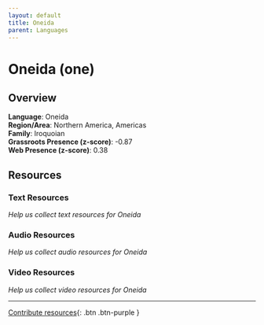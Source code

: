 ```yaml
---
layout: default
title: Oneida
parent: Languages
---
```


# Oneida (one)

## Overview

**Language**: Oneida  
**Region/Area**: Northern America, Americas  
**Family**: Iroquoian  
**Grassroots Presence (z-score)**: -0.87  
**Web Presence (z-score)**: 0.38  

## Resources

### Text Resources
*Help us collect text resources for Oneida*

### Audio Resources
*Help us collect audio resources for Oneida*

### Video Resources
*Help us collect video resources for Oneida*

---

[Contribute resources](https://forms.office.com/e/1SfLJx3u1r){: .btn .btn-purple }
